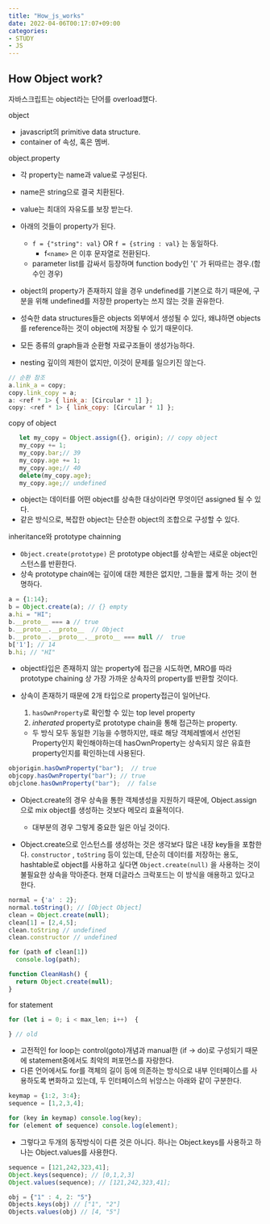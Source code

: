 ```yaml
---
title: "How_js_works"
date: 2022-04-06T00:17:07+09:00
categories:
- STUDY
- JS
---
```


How Object work?
-----------------

자바스크립트는 object라는 단어를 overload했다.


object

   - javascript의 primitive data structure. 
   - container of 속성, 혹은 멤버.

object.property

   - 각 property는 name과 value로 구성된다.
   - name은 string으로 결국 치환된다.
   - value는 최대의 자유도를 보장 받는다.
   - 아래의 것들이 property가 된다.

      - ``f = {"string": val}`` OR  ``f = {string : val}`` 는 동일하다.
        - f``<name>`` 은 이후 문자열로 전환된다.
      - parameter list를 감싸서 등장하며 function body인 '{' 가 뒤따르는 경우.(함수인 경우)

   - object의 property가 존재하지 않을 경우 undefined를 기본으로 하기 때문에, 구분을 위해 undefined를 저장한 property는 쓰지 않는 것을 권유한다.
   - 성숙한 data structures들은 objects 외부에서 생성될 수 있다, 왜냐하면 objects를 reference하는 것이 object에 저장될 수 있기 때문이다.
   - 모든 종류의 graph들과 순환형 자료구조들이 생성가능하다.
   - nesting 깊이의 제한이 없지만, 이것이 문제를 일으키진 않는다.

```js
// 순환 참조
a.link_a = copy;
copy.link_copy = a;
a: <ref * 1> { link_a: [Circular * 1] };
copy: <ref * 1> { link_copy: [Circular * 1] };
```

copy of object

```js
   let my_copy = Object.assign({}, origin); // copy object
   my_copy += 1;
   my_copy.bar;// 39
   my_copy.age += 1;
   my_copy.age;// 40 
   delete(my_copy.age); 
   my_copy.age;// undefined
``` 
   - object는 데이터를 어떤 object를 상속한 대상이라면 무엇이던 assigned 될 수 있다.
   - 같은 방식으로, 복잡한 object는 단순한 object의 조합으로 구성할 수 있다.

inheritance와 prototype chainning

   - ``Object.create(prototype)`` 은 prototype object를 상속받는 새로운 object인스턴스를 반환한다.
   - 상속 prototype chain에는 깊이에 대한 제한은 없지만, 그들을 짧게 하는 것이 현명하다.
    
```js
a = {1:14};
b = Object.create(a); // {} empty
a.hi = "HI";
b.__proto__ === a // true
b.__proto__.__proto__  // Object
b.__proto__.__proto__.__proto__ === null //  true
b['1']; // 14
b.hi; // "HI"
```

   - object타입은 존재하지 않는 property에 접근을 시도하면, MRO를 따라 prototype chaining 상 가장 가까운 상속자의 property를 반환할 것이다.  
   - 상속이 존재하기 때문에 2개 타입으로 property접근이 일어난다.

      1. ``hasOwnProperty``로 확인할 수 있는 top level property
      2. *inherated* property로 prototype chain을 통해 접근하는 property.

      - 두 방식 모두 동일한 기능을 수행하지만, 때로 해당 객체레벨에서 선언된 Property인지 확인해야하는데 hasOwnProperty는 상속되지 않은 유효한 property인지를 확인하는데 사용된다.

```js
objorigin.hasOwnProperty("bar");  // true
objcopy.hasOwnProperty("bar"); // true
objclone.hasOwnProperty("bar");  // false
```
   - Object.create의 경우 상속을 통한 객체생성을 지원하기 때문에, Object.assign으로 mix object를 생성하는 것보다 메모리 효율적이다.
      - 대부분의 경우 그렇게 중요한 일은 아닐 것이다.

   - Object.create으로 인스턴스를 생성하는 것은 생각보다 많은 내장 key들을 포함한다. ``constructor`` , ``toString`` 등이 있는데, 단순히 데이터를 저장하는 용도, hashtable로 object를 사용하고 싶다면 ``Object.create(null)`` 을 사용하는 것이 불필요한 상속을 막아준다. 현재 더글라스 크락포드는 이 방식을 애용하고 있다고 한다.


```js
normal = {'a' : 2};
normal.toString(); // [Object Object]
clean = Object.create(null);
clean[1] = [2,4,5];
clean.toString // undefined
clean.constructor // undefined

for (path of clean[1])
  console.log(path);

function CleanHash() {
  return Object.create(null);
}
``` 

for statement

```js
for (let i = 0; i < max_len; i++)  {

} // old 
```

- 고전적인 for loop는 control(goto)개념과 manual한 (if -> do)로 구성되기 때문에 statement중에서도 최악의 퍼포먼스를 자랑한다.
- 다른 언어에서도 for를 객체의 길이 등에 의존하는 방식으로 내부 인터페이스를 사용하도록 변화하고 있는데, 두 인터페이스의 뉘앙스는 아래와 같이 구분한다.

```js
keymap = {1:2, 3:4};
sequence = [1,2,3,4];

for (key in keymap) console.log(key);
for (element of sequence) console.log(element);
```

- 그렇다고 두개의 동작방식이 다른 것은 아니다. 하나는 Object.keys를 사용하고 하나는 Object.values를 사용한다.

```js
sequence = [121,242,323,41];
Object.keys(sequence); // [0,1,2,3]
Object.values(sequence); // [121,242,323,41];

obj = {"1" : 4, 2: "5"}
Objects.keys(obj) // ["1", "2"]
Objects.values(obj) // [4, "5"]
```

